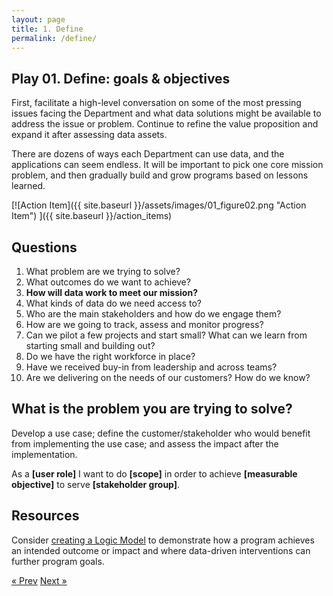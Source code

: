 ```yaml
---
layout: page
title: 1. Define
permalink: /define/
---
```

## Play 01. Define: goals & objectives

First, facilitate a high-level conversation on some of the most pressing issues facing the Department and what data solutions might be available to address the issue or problem. 
Continue to refine the value proposition and expand it after assessing data assets.

There are dozens of ways each Department can use data, and the applications can seem endless. It will be important to pick one core mission problem, and then gradually build and grow programs based on lessons learned.

[![Action Item]({{ site.baseurl }}/assets/images/01_figure02.png "Action Item")
]({{ site.baseurl }}/action_items)

 ## Questions
1. What problem are we trying to solve? 
2. What outcomes do we want to achieve?
3. **How will data work to meet our mission?**
4. What kinds of data do we need access to?
5. Who are the main stakeholders and how do we engage them?
6. How are we going to track, assess and monitor progress?
7. Can we pilot a few projects and start small? What can we learn   from starting small and building out?
8. Do we have the right workforce in place?
9. Have we received buy-in from leadership and across teams?
10. Are we delivering on the needs of our customers? How do we know?


## What is the problem you are trying to solve?

Develop a use case; define the customer/stakeholder who would benefit from implementing the use case; and assess the impact after the implementation.

As a **[user role]** I want to do **[scope]** in order to achieve **[measurable objective]** to serve **[stakeholder group]**.

## Resources
Consider [creating a Logic Model](https://www.practicalplaybook.org/resources/develop-logic-model) to demonstrate how a program achieves an intended outcome or impact and where data-driven interventions can further program goals.


<!-- Pagination -->
<div class="pagination">
  <a class="pagination-item older" href="{{ site.baseurl }}/">&laquo; Prev</a>
  <a class="pagination-item newer" href="{{ site.baseurl }}/assess">Next &raquo;</a>
</div>
